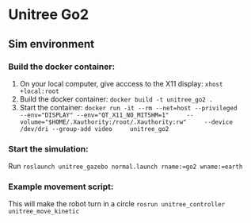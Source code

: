 # Unitree Go2

## Sim environment
### Build the docker container:
1. On your local computer, give acccess to the X11 display: `xhost +local:root`
2. Build the docker container: `docker build -t unitree_go2 .`
3. Start the container: ```docker run -it --rm --net=host --privileged     --env="DISPLAY" --env="QT_X11_NO_MITSHM=1"     --volume="$HOME/.Xauthority:/root/.Xauthority:rw"     --device /dev/dri --group-add video     unitree_go2```

### Start the simulation:
Run `roslaunch unitree_gazebo normal.launch rname:=go2 wname:=earth`

### Example movement script:
This will make the robot turn in a circle `rosrun unitree_controller unitree_move_kinetic`
